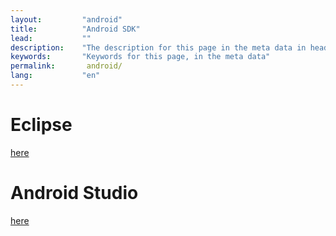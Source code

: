 ```yaml
---
layout:         "android"
title:          "Android SDK"
lead:           ""
description:    "The description for this page in the meta data in header."
keywords:       "Keywords for this page, in the meta data"
permalink:       android/
lang:           "en"
---
```

# Eclipse
[here](fundamental/)
# Android Studio
[here](fundamental/android-studio/)
